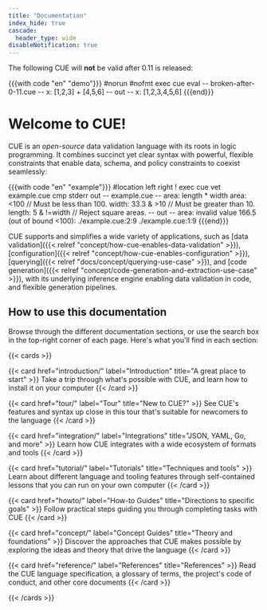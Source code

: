 ```yaml
---
title: "Documentation"
index_hide: true
cascade:
  header_type: wide
disableNotification: true
---
```


The following CUE will **not** be valid after 0.11 is released:

{{{with code "en" "demo"}}}
#norun
#nofmt
exec cue eval
-- broken-after-0-11.cue --
x: [1,2,3] + [4,5,6]
-- out --
x: [1,2,3,4,5,6]
{{{end}}}

# Welcome to CUE!

CUE is an
<dfn title='License: "Apache-2.0", DCO: true, CLA: false'>open-source</dfn>
data validation language with its roots in logic programming.
It combines succinct yet clear syntax with powerful, flexible constraints that
enable data, schema, and policy constraints to coexist seamlessly:

{{{with code "en" "example"}}}
#location left right
! exec cue vet example.cue
cmp stderr out
-- example.cue --
area:   length * width
area:   <100        // Must be less than 100.
width:  33.3 & >10  // Must be greater than 10.
length: 5 & !=width // Reject square areas.
-- out --
area: invalid value 166.5 (out of bound <100):
    ./example.cue:2:9
    ./example.cue:1:9
{{{end}}}

CUE supports and simplifies a wide variety of applications, such as
[data validation]({{< relref "concept/how-cue-enables-data-validation" >}}),
[configuration]({{< relref "concept/how-cue-enables-configuration" >}}),
[querying]({{< relref "docs/concept/querying-use-case" >}}),
and [code generation]({{< relref "concept/code-generation-and-extraction-use-case" >}}),
with its underlying inference engine enabling data validation in code, and
flexible generation pipelines.

<!-- TODO: add when content is expanded: -->
<!-- [scripting](TODO)       https://github.com/cue-lang/docs-and-content/issues/27 -->
<!-- [data templating](TODO) https://github.com/cue-lang/docs-and-content/issues/26 -->

## How to use this documentation

Browse through the different documentation sections,
or use the search box in the top-right corner of each page.
Here's what you'll find in each section:

{{< cards >}}

{{< card href="introduction/" label="Introduction" title="A great place to start" >}}
  Take a trip through what's possible with CUE, and learn how to install it on
  your computer
{{< /card >}}

{{< card href="tour/" label="Tour" title="New to CUE?" >}}
  See CUE's features and syntax up close in this tour that's suitable for
  newcomers to the language
{{< /card >}}

<!-- TODO:postLG
{{</* card href="language-guide/" label="Language Guide" title="A deep dive into CUE" */>}}
  Follow a detailed learning journey broken down into the different aspects of
  CUE: data, templating, schemas, queries, policy, file organization, and
  interoperability with other languages and encodings
{{</* /card */>}}
-->

{{< card href="integration/" label="Integrations" title="JSON, YAML, Go, and more" >}}
  Learn how CUE integrates with a wide ecosystem of formats and tools
{{< /card >}}

{{< card href="tutorial/" label="Tutorials" title="Techniques and tools" >}}
  Learn about different language and tooling features through self-contained
  lessons that you can run on your own computer
{{< /card >}}

{{< card href="howto/" label="How-to Guides" title="Directions to specific goals" >}}
  Follow practical steps guiding you through completing tasks with CUE
{{< /card >}}

{{< card href="concept/" label="Concept Guides" title="Theory and foundations" >}}
  Discover the approaches that CUE makes possible by exploring the ideas and
  theory that drive the language
{{< /card >}}

{{< card href="reference/" label="References" title="References" >}}
  Read the CUE language specification, a glossary of terms, the project's code
  of conduct, and other core documents
{{< /card >}}

{{< /cards >}}
